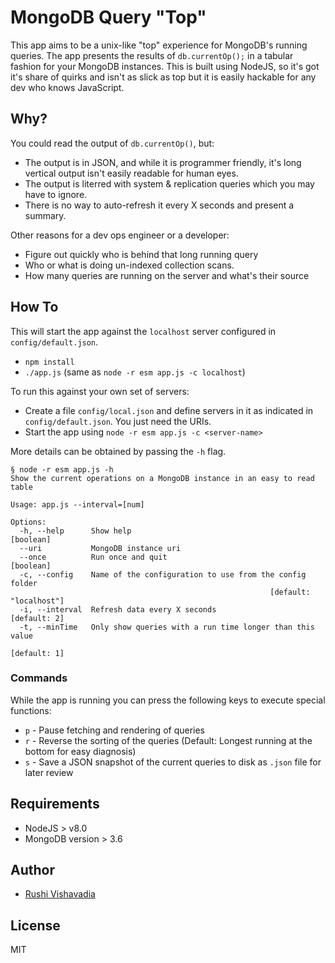 # MongoDB Query "Top"

This app aims to be a unix-like "top" experience for MongoDB's running queries. The app presents the results of `db.currentOp();` in a tabular fashion for your MongoDB instances. This is built using NodeJS, so it's got it's share of quirks and isn't as slick as top but it is easily hackable for any dev who knows JavaScript.

## Why?

You could read the output of `db.currentOp()`, but:
* The output is in JSON, and while it is programmer friendly, it's long vertical output isn't easily readable for human eyes.
* The output is literred with system & replication queries which you may have to ignore.
* There is no way to auto-refresh it every X seconds and present a summary.

Other reasons for a dev ops engineer or a developer:
* Figure out quickly who is behind that long running query
* Who or what is doing un-indexed collection scans.
* How many queries are running on the server and what's their source

## How To

This will start the app against the `localhost` server configured in `config/default.json`.
* `npm install`
* `./app.js` (same as `node -r esm app.js -c localhost`)

To run this against your own set of servers:
* Create a file `config/local.json` and define servers in it as indicated in `config/default.json`. You just need the URIs.
* Start the app using `node -r esm app.js -c <server-name>`

More details can be obtained by passing the `-h` flag.
```
§ node -r esm app.js -h
Show the current operations on a MongoDB instance in an easy to read table

Usage: app.js --interval=[num]

Options:
  -h, --help      Show help                                            [boolean]
  --uri           MongoDB instance uri
  --once          Run once and quit                                    [boolean]
  -c, --config    Name of the configuration to use from the config folder
                                                          [default: "localhost"]
  -i, --interval  Refresh data every X seconds                      [default: 2]
  -t, --minTime   Only show queries with a run time longer than this value
                                                                    [default: 1]
```

### Commands

While the app is running you can press the following keys to execute special functions:
* `p` - Pause fetching and rendering of queries
* `r` - Reverse the sorting of the queries (Default: Longest running at the bottom for easy diagnosis)
* `s` - Save a JSON snapshot of the current queries to disk as `.json` file for later review

## Requirements

* NodeJS > v8.0
* MongoDB version > 3.6

## Author

* [Rushi Vishavadia](https://github.com/rushi)

## License

MIT
